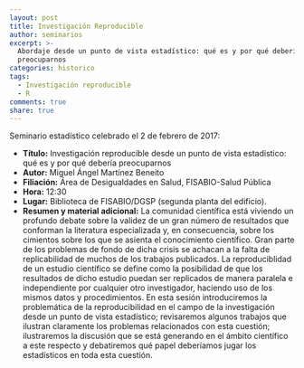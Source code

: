 ```yaml
---
layout: post
title: Investigación Reproducible
author: seminarios
excerpt: >-
  Abordaje desde un punto de vista estadístico: qué es y por qué debería
  preocuparnos
categories: historico
tags:
  - Investigación reproducible
  - R
comments: true
share: true
---
```


Seminario estadístico celebrado el 2 de febrero de 2017:

- **Título:** Investigación reproducible desde un punto de vista estadístico: qué es y por qué debería preocuparnos
- **Autor:** Miguel Ángel Martínez Beneito
- **Filiación:** Área de Desigualdades en Salud, FISABIO-Salud Pública
- **Hora:** 12:30
- **Lugar:** Biblioteca de FISABIO/DGSP (segunda planta del edificio).
- **Resumen y material adicional:** La comunidad científica está viviendo un profundo debate sobre la validez de un gran número de resultados que conforman la literatura especializada y, en consecuencia, sobre los cimientos sobre los que se asienta el conocimiento científico. Gran parte de los problemas de fondo de dicha crisis se achacan a la falta de replicabilidad de muchos de los trabajos publicados. La reproduciblidad de un estudio científico se define como la posibilidad de que los resultados de dicho estudio puedan ser replicados de manera paralela e independiente por cualquier otro investigador, haciendo uso de los mismos datos y procedimientos. En esta sesión introduciremos la problemática de la reproducibilidad en el campo de la investigación desde un punto de vista estadístico; revisaremos algunos trabajos que ilustran claramente los problemas relacionados con esta cuestión; ilustraremos la discusión que se está generando en el ámbito científico a este respecto y debatiremos qué papel deberíamos jugar los estadísticos en toda esta cuestión.
